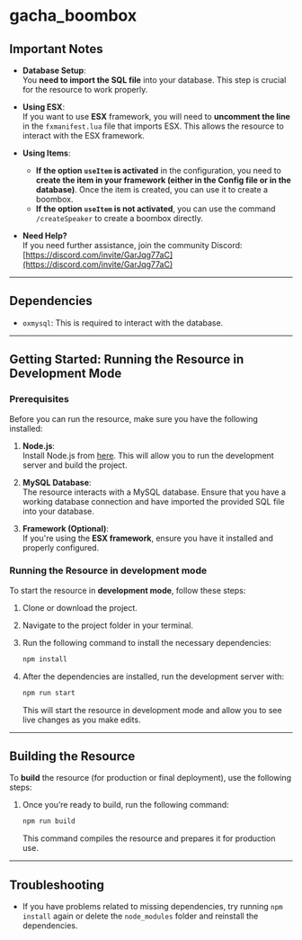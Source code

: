 # gacha_boombox

## Important Notes

- **Database Setup**:  
  You **need to import the SQL file** into your database. This step is crucial for the resource to work properly.
  
- **Using ESX**:  
  If you want to use **ESX** framework, you will need to **uncomment the line** in the `fxmanifest.lua` file that imports ESX. This allows the resource to interact with the ESX framework.

- **Using Items**:  
  - **If the option `useItem` is activated** in the configuration, you need to **create the item in your framework (either in the Config file or in the database)**. Once the item is created, you can use it to create a boombox.
  - **If the option `useItem` is not activated**, you can use the command `/createSpeaker` to create a boombox directly.

- **Need Help?**  
  If you need further assistance, join the community Discord: [https://discord.com/invite/GarJqg77aC](https://discord.com/invite/GarJqg77aC)

---

## Dependencies

- `oxmysql`: This is required to interact with the database.

---

## Getting Started: Running the Resource in Development Mode

### Prerequisites

Before you can run the resource, make sure you have the following installed:

1. **Node.js**:  
   Install Node.js from [here](https://nodejs.org). This will allow you to run the development server and build the project.

2. **MySQL Database**:  
   The resource interacts with a MySQL database. Ensure that you have a working database connection and have imported the provided SQL file into your database.

3. **Framework (Optional)**:  
   If you're using the **ESX framework**, ensure you have it installed and properly configured.

### Running the Resource in **development mode**

To start the resource in **development mode**, follow these steps:

1. Clone or download the project.
2. Navigate to the project folder in your terminal.
3. Run the following command to install the necessary dependencies:

   ```bash
   npm install
   ```

4. After the dependencies are installed, run the development server with:

   ```bash
   npm run start
   ```

   This will start the resource in development mode and allow you to see live changes as you make edits.

---

## Building the Resource

To **build** the resource (for production or final deployment), use the following steps:

1. Once you’re ready to build, run the following command:

   ```bash
   npm run build
   ```

   This command compiles the resource and prepares it for production use.

---

## Troubleshooting

- If you have problems related to missing dependencies, try running `npm install` again or delete the `node_modules` folder and reinstall the dependencies.
